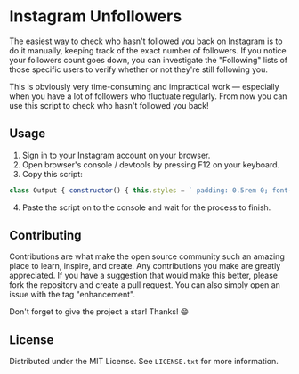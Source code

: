 # Instagram Unfollowers

The easiest way to check who hasn't followed you back on Instagram is to do it manually, keeping track of the exact number of followers. If you notice your followers count goes down, you can investigate the "Following" lists of those specific users to verify whether or not they're still following you.

This is obviously very time-consuming and impractical work — especially when you have a lot of followers who fluctuate regularly. From now you can use this script to check who hasn't followed you back!

## Usage

1. Sign in to your Instagram account on your browser.
2. Open browser's console / devtools by pressing F12 on your keyboard.
3. Copy this script:

```js
class Output { constructor() { this.styles = ` padding: 0.5rem 0; font-size: 1rem; font-weight: 700; `; } handleProgressOutput(total, currentPage) { console.clear(); console.log(`%cProgress ${currentPage}/${total} (${parseInt(currentPage / total * 100)}%)`, this.styles); } async handleRateLimitOutput(count) { if (!count || count % 5 !== 0) return; console.clear(); console.warn("%cRATE LIMIT - Waiting 10 seconds before requesting again...", this.styles); await sleep(10000); } handleProcessFinishOutput(unfollowers, length) { console.clear(); if (!length) return console.log(`%cPROCESS FINISHED - Everyone followed you back! 😄`, this.styles); console.group(`%cPROCESS FINISHED - ${length} ${length === 1 ? "user" : "users"} didn't follow you back. 🤬`, this.styles); unfollowers.forEach(unfollower => console.log(`${unfollower.username} ${unfollower.isVerified ? "☑️" : ""}`)); console.groupEnd(); } } class Script extends Output { constructor(checkVerifiedUsers) { super(); this.checkVerifiedUsers = checkVerifiedUsers; this.unfollowers = []; this.canQuery = false; this.nextPageHash = ""; this.requestsCount = 0; this.followingCount = { total: 0, currentPage: 0 }; } getCookie(cookieName) { return new Promise((resolve, reject) => { const cookies = document.cookie.split(";"); for (const cookie of cookies) { const pair = cookie.split("="); if (pair[0].trim() === cookieName) resolve(decodeURIComponent(pair[1])); } reject(""); }); } createURLParamsString(params) { return Object.keys(params).map(key => { const value = params[key]; if (typeof value === "object") return `${key}=${JSON.stringify(value)}`; else return `${key}=${value}`; }).join("&"); } async generateURL() { const params = { query_hash: "3dec7e2c57367ef3da3d987d89f9dbc8", variables: { id: await this.getCookie("ds_user_id"), first: "50" } }; if (this.nextPageHash) params.variables.after = this.nextPageHash; return `https://www.instagram.com/graphql/query/?${this.createURLParamsString(params)}`; } async startScript() { try { do { await this.handleRateLimitOutput(this.requestsCount); const url = await this.generateURL(); const { data } = await fetch(url).then(res => res.json()); data.user.edge_follow.edges.forEach(edge => { if (checkVerifiedUsers && !edge.node.follows_viewer) this.unfollowers.push({ username: edge.node.username, isVerified: edge.node.is_verified }); else if (!checkVerifiedUsers && !edge.node.is_verified && !edge.node.follows_viewer) this.unfollowers.push({ username: edge.node.username }); }); this.canQuery = data.user.edge_follow.page_info.has_next_page; this.nextPageHash = data.user.edge_follow.page_info.end_cursor; this.requestsCount++; if (!this.followingCount.total) this.followingCount.total = data.user.edge_follow.count; this.followingCount.currentPage += data.user.edge_follow.edges.length; this.handleProgressOutput(this.followingCount.total, this.followingCount.currentPage); await sleep(2000); } while (this.canQuery); this.handleProcessFinishOutput(this.unfollowers, this.unfollowers.length); } catch (error) { return console.error(`Something went wrong!\n${error}`); } } } const sleep = ms => new Promise(resolve => setTimeout(resolve, ms)); const checkVerifiedUsers = confirm("Do you want to check the verified users as well?"); const script = new Script(checkVerifiedUsers); script.startScript();
```

4. Paste the script on to the console and wait for the process to finish.

## Contributing

Contributions are what make the open source community such an amazing place to learn, inspire, and create. Any contributions you make are greatly appreciated. If you have a suggestion that would make this better, please fork the repository and create a pull request. You can also simply open an issue with the tag "enhancement".

Don't forget to give the project a star! Thanks! 😄

## License

Distributed under the MIT License. See `LICENSE.txt` for more information.
